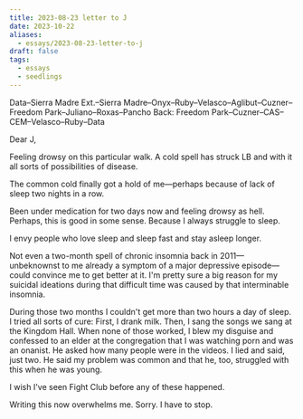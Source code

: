 ```yaml
---
title: 2023-08-23 letter to J
date: 2023-10-22
aliases:
  - essays/2023-08-23-letter-to-j
draft: false
tags:
  - essays
  - seedlings
---
```

Data–Sierra Madre Ext.–Sierra Madre–Onyx–Ruby–Velasco–Aglibut–Cuzner–Freedom Park–Juliano–Roxas–Pancho
Back: Freedom Park–Cuzner–CAS–CEM–Velasco–Ruby–Data

Dear J,

Feeling drowsy on this particular walk. A cold spell has struck LB and with it all sorts of possibilities of disease.

The common cold finally got a hold of me—perhaps because of lack of sleep two nights in a row.

Been under medication for two days now and feeling drowsy as hell. Perhaps, this is good in some sense. Because I always struggle to sleep.

I envy people who love sleep and sleep fast and stay asleep longer.

Not even a two-month spell of chronic insomnia back in 2011—unbeknownst to me already a symptom of a major depressive episode—could convince me to get better at it. I'm pretty sure a big reason for my suicidal ideations during that difficult time was caused by that interminable insomnia.

During those two months I couldn't get more than two hours a day of sleep. I tried all sorts of cure: First, I drank milk. Then, I sang the songs we sang at the Kingdom Hall. When none of those worked, I blew my disguise and confessed to an elder at the congregation that I was watching porn and was an onanist. He asked how many people were in the videos. I lied and said, just two. He said my problem was common and that he, too, struggled with this when he was young.

I wish I've seen Fight Club before any of these happened.

Writing this now overwhelms me. Sorry. I have to stop.
